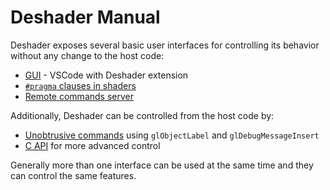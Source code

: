 # Deshader Manual

Deshader exposes several basic user interfaces for controlling its behavior without any change to the host code:
- [GUI](GUI.md) - VSCode with Deshader extension
- [`#pragma` clauses in shaders](Shaders.md)
- [Remote commands server](Commands.md)

Additionally, Deshader can be controlled from the host code by:
- [Unobtrusive commands](C-API.md#unobtrusive-commands) using `glObjectLabel` and `glDebugMessageInsert`
- [C API](C-API.md#c-api) for more advanced control

Generally more than one interface can be used at the same time and they can control the same features.